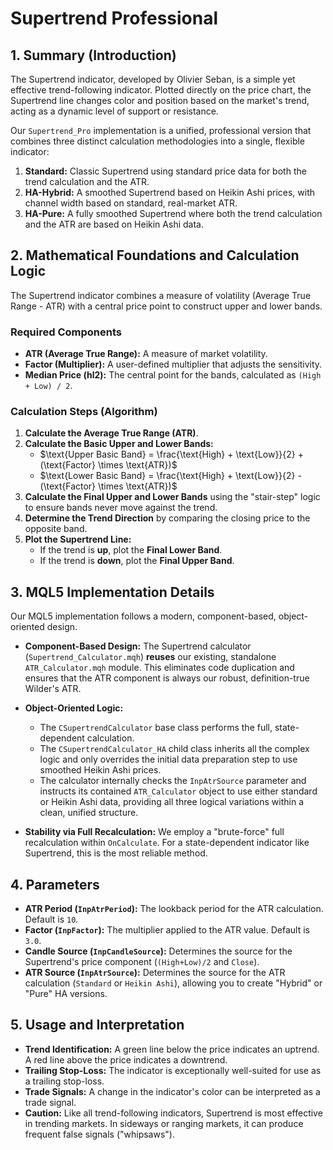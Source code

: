 # Supertrend Professional

## 1. Summary (Introduction)

The Supertrend indicator, developed by Olivier Seban, is a simple yet effective trend-following indicator. Plotted directly on the price chart, the Supertrend line changes color and position based on the market's trend, acting as a dynamic level of support or resistance.

Our `Supertrend_Pro` implementation is a unified, professional version that combines three distinct calculation methodologies into a single, flexible indicator:

1. **Standard:** Classic Supertrend using standard price data for both the trend calculation and the ATR.
2. **HA-Hybrid:** A smoothed Supertrend based on Heikin Ashi prices, with channel width based on standard, real-market ATR.
3. **HA-Pure:** A fully smoothed Supertrend where both the trend calculation and the ATR are based on Heikin Ashi data.

## 2. Mathematical Foundations and Calculation Logic

The Supertrend indicator combines a measure of volatility (Average True Range - ATR) with a central price point to construct upper and lower bands.

### Required Components

* **ATR (Average True Range):** A measure of market volatility.
* **Factor (Multiplier):** A user-defined multiplier that adjusts the sensitivity.
* **Median Price (hl2):** The central point for the bands, calculated as `(High + Low) / 2`.

### Calculation Steps (Algorithm)

1. **Calculate the Average True Range (ATR)**.
2. **Calculate the Basic Upper and Lower Bands:**
    * $\text{Upper Basic Band} = \frac{\text{High} + \text{Low}}{2} + (\text{Factor} \times \text{ATR})$
    * $\text{Lower Basic Band} = \frac{\text{High} + \text{Low}}{2} - (\text{Factor} \times \text{ATR})$
3. **Calculate the Final Upper and Lower Bands** using the "stair-step" logic to ensure bands never move against the trend.
4. **Determine the Trend Direction** by comparing the closing price to the opposite band.
5. **Plot the Supertrend Line:**
    * If the trend is **up**, plot the **Final Lower Band**.
    * If the trend is **down**, plot the **Final Upper Band**.

## 3. MQL5 Implementation Details

Our MQL5 implementation follows a modern, component-based, object-oriented design.

* **Component-Based Design:** The Supertrend calculator (`Supertrend_Calculator.mqh`) **reuses** our existing, standalone `ATR_Calculator.mqh` module. This eliminates code duplication and ensures that the ATR component is always our robust, definition-true Wilder's ATR.

* **Object-Oriented Logic:**
  * The `CSupertrendCalculator` base class performs the full, state-dependent calculation.
  * The `CSupertrendCalculator_HA` child class inherits all the complex logic and only overrides the initial data preparation step to use smoothed Heikin Ashi prices.
  * The calculator internally checks the `InpAtrSource` parameter and instructs its contained `ATR_Calculator` object to use either standard or Heikin Ashi data, providing all three logical variations within a clean, unified structure.

* **Stability via Full Recalculation:** We employ a "brute-force" full recalculation within `OnCalculate`. For a state-dependent indicator like Supertrend, this is the most reliable method.

## 4. Parameters

* **ATR Period (`InpAtrPeriod`):** The lookback period for the ATR calculation. Default is `10`.
* **Factor (`InpFactor`):** The multiplier applied to the ATR value. Default is `3.0`.
* **Candle Source (`InpCandleSource`):** Determines the source for the Supertrend's price component (`(High+Low)/2` and `Close`).
* **ATR Source (`InpAtrSource`):** Determines the source for the ATR calculation (`Standard` or `Heikin Ashi`), allowing you to create "Hybrid" or "Pure" HA versions.

## 5. Usage and Interpretation

* **Trend Identification:** A green line below the price indicates an uptrend. A red line above the price indicates a downtrend.
* **Trailing Stop-Loss:** The indicator is exceptionally well-suited for use as a trailing stop-loss.
* **Trade Signals:** A change in the indicator's color can be interpreted as a trade signal.
* **Caution:** Like all trend-following indicators, Supertrend is most effective in trending markets. In sideways or ranging markets, it can produce frequent false signals ("whipsaws").
